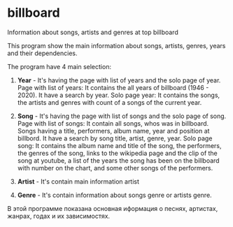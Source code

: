 # billboard
Information about songs, artists and genres at top billboard


This program show the main information about songs, artists, genres, years and their dependencies.

The program have 4 main selection:

1. **Year** - It's having the page with list of years and the solo page of year.
  Page with list of years:
    It contains the all years of billboard (1946 - 2020). It have a search by year.
  Solo page year:
    It contains the songs, the artists and genres with count of a songs of the current year.
  
2. **Song** - It's having the page with list of songs and the solo page of song.
  Page with list of songs:
    It contain all songs, whos was in billboard. Songs having a title, performers, album name, year and position at billbord.
    It have a search by song title, artist, genre, year.
  Solo page song:
    It contains the album name and title of the song, the performers, the genres of the song,
    links to the wikipedia page and the сlip of the song at youtube,
    a list of the years the song has been on the billboard with number on the chart, and some other songs of the performers.
  

3. **Artist** -  It's contain main information artist
4. **Genre** - It's contain information about songs genre or artists genre.


В этой программе показана основная иформация о песнях, артистах, жанрах, годах и их зависимостях.
